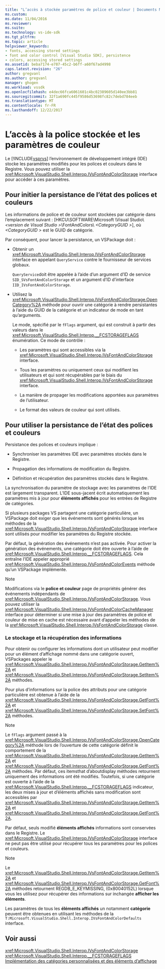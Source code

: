 ```yaml
---
title: "L’accès à stockée paramètres de police et couleur | Documents Microsoft"
ms.custom: 
ms.date: 11/04/2016
ms.reviewer: 
ms.suite: 
ms.technology: vs-ide-sdk
ms.tgt_pltfrm: 
ms.topic: article
helpviewer_keywords:
- fonts, accessing stored settings
- font and color control [Visual Studio SDK], persistence
- colors, accessing stored settings
ms.assetid: beba7174-e787-45c2-b6ff-a60f67ad4998
caps.latest.revision: "26"
author: gregvanl
ms.author: gregvanl
manager: ghogen
ms.workload: vssdk
ms.openlocfilehash: e4dec66fca6061601c4bc02389605d140ee3bb81
ms.sourcegitcommit: 32f1a690fc445f9586d53698fc82c7debd784eeb
ms.translationtype: MT
ms.contentlocale: fr-FR
ms.lasthandoff: 12/22/2017
---
```

# <a name="accessing-stored-font-and-color-settings"></a>L’accès à la police stockée et les paramètres de couleur
Le [!INCLUDE[vsprvs](../code-quality/includes/vsprvs_md.md)] l’environnement de développement intégré (IDE) stocke les paramètres modifiés pour les polices et couleurs dans le Registre. Vous pouvez utiliser la <xref:Microsoft.VisualStudio.Shell.Interop.IVsFontAndColorStorage> interface pour accéder à ces paramètres.  
  
## <a name="to-initiate-state-persistence-of-fonts-and-colors"></a>Pour initier la persistance de l’état des polices et couleurs  
 Les informations de police et de couleur sont stockées par catégorie dans l’emplacement suivant : [HKCU\SOFTWARE\Microsoft \Visual Studio\\*\<version de Visual Studio >*\FontAndColors\\  *\<CategoryGUID >*], où  *\<CategoryGUID >* est le GUID de catégorie.  
  
 Par conséquent, pour lancer la persistance, un VSPackage doit :  
  
-   Obtenir un <xref:Microsoft.VisualStudio.Shell.Interop.IVsFontAndColorStorage> interface en appelant `QueryService` contre le fournisseur de services globaux.  
  
     `QueryService`doit être appelée à l’aide d’un argument d’ID de service `SID_SVsFontAndColorStorage` et un argument d’ID d’interface `IID_IVsFontAndColorStorage`.  
  
-   Utilisez la <xref:Microsoft.VisualStudio.Shell.Interop.IVsFontAndColorStorage.OpenCategory%2A> méthode pour ouvrir une catégorie à rendre persistantes à l’aide du GUID de la catégorie et un indicateur de mode en tant qu’arguments.  
  
     Le mode, spécifié par le `fFlags` argument, qui est construit à partir des valeurs dans le <xref:Microsoft.VisualStudio.Shell.Interop.__FCSTORAGEFLAGS> énumération. Ce mode de contrôle :  
  
    -   Les paramètres qui sont accessibles via la <xref:Microsoft.VisualStudio.Shell.Interop.IVsFontAndColorStorage> interface.  
  
    -   Tous les paramètres ou uniquement ceux qui modifient les utilisateurs et qui sont récupérables par le biais du <xref:Microsoft.VisualStudio.Shell.Interop.IVsFontAndColorStorage> interface.  
  
    -   La manière de propager les modifications apportées aux paramètres de l’utilisateur.  
  
    -   Le format des valeurs de couleur qui sont utilisés.  
  
## <a name="to-use-state-persistence-of-fonts-and-colors"></a>Pour utiliser la persistance de l’état des polices et couleurs  
 Persistance des polices et couleurs implique :  
  
-   Synchroniser les paramètres IDE avec paramètres stockés dans le Registre.  
  
-   Propagation des informations de modification du Registre.  
  
-   Définition et récupération des paramètres stockés dans le Registre.  
  
 La synchronisation du paramètre de stockage avec les paramètres de l’IDE est largement transparent. L’IDE sous-jacent écrit automatiquement les paramètres mis à jour pour **éléments affichés** pour les entrées de Registre de catégories.  
  
 Si plusieurs packages VS partagent une catégorie particulière, un VSPackage doit exiger que les événements sont générés lorsque les méthodes de la <xref:Microsoft.VisualStudio.Shell.Interop.IVsFontAndColorStorage> interface sont utilisés pour modifier les paramètres du Registre stockée.  
  
 Par défaut, la génération des événements n’est pas activée. Pour activer la génération des événements, une catégorie doit être ouverte à l’aide de <xref:Microsoft.VisualStudio.Shell.Interop.__FCSTORAGEFLAGS>. Cela entraîne l’IDE appeler approprié <xref:Microsoft.VisualStudio.Shell.Interop.IVsFontAndColorEvents> méthode qu’un VSPackage implémente.  
  
> [!NOTE]
>  Modifications via le **police et couleur** page de propriétés générer des événements indépendants de <xref:Microsoft.VisualStudio.Shell.Interop.IVsFontAndColorStorage>. Vous pouvez utiliser la <xref:Microsoft.VisualStudio.Shell.Interop.IVsFontAndColorCacheManager> interface pour déterminer si une mise à jour des paramètres de police et couleur de mise en cache est nécessaire avant d’appeler les méthodes de la <xref:Microsoft.VisualStudio.Shell.Interop.IVsFontAndColorStorage> classe.  
  
### <a name="storing-and-retrieving-information"></a>Le stockage et la récupération des informations  
 Pour obtenir ou configurer les informations dont un utilisateur peut modifier pour un élément d’affichage nommé dans une catégorie ouvert, VSPackages appeler le <xref:Microsoft.VisualStudio.Shell.Interop.IVsFontAndColorStorage.GetItem%2A> et <xref:Microsoft.VisualStudio.Shell.Interop.IVsFontAndColorStorage.SetItem%2A> méthodes.  
  
 Pour plus d’informations sur la police des attributs pour une catégorie particulière est obtenue à l’aide de la <xref:Microsoft.VisualStudio.Shell.Interop.IVsFontAndColorStorage.GetFont%2A> et <xref:Microsoft.VisualStudio.Shell.Interop.IVsFontAndColorStorage.SetFont%2A> méthodes.  
  
> [!NOTE]
>  Le `fFlags` argument passé à la <xref:Microsoft.VisualStudio.Shell.Interop.IVsFontAndColorStorage.OpenCategory%2A> méthode lors de l’ouverture de cette catégorie définit le comportement de la <xref:Microsoft.VisualStudio.Shell.Interop.IVsFontAndColorStorage.GetItem%2A> et <xref:Microsoft.VisualStudio.Shell.Interop.IVsFontAndColorStorage.GetFont%2A> méthodes. Par défaut, ces itemsthat d’aboutdisplay méthodes retournent uniquement des informations ont été modifiés. Toutefois, si une catégorie est ouverte à l’aide de la <xref:Microsoft.VisualStudio.Shell.Interop.__FCSTORAGEFLAGS> indicateur, les deux mises à jour et d’éléments affichés sans modification sont accessibles par <xref:Microsoft.VisualStudio.Shell.Interop.IVsFontAndColorStorage.GetItem%2A> et <xref:Microsoft.VisualStudio.Shell.Interop.IVsFontAndColorStorage.GetFont%2A>.  
  
 Par défaut, seuls modifié **éléments affichés** informations sont conservées dans le Registre. Le <xref:Microsoft.VisualStudio.Shell.Interop.IVsFontAndColorStorage> interface ne peut pas être utilisé pour récupérer tous les paramètres pour les polices et couleurs.  
  
> [!NOTE]
>  Le <xref:Microsoft.VisualStudio.Shell.Interop.IVsFontAndColorStorage.GetItem%2A> et <xref:Microsoft.VisualStudio.Shell.Interop.IVsFontAndColorStorage.GetFont%2A> méthodes retournent REGDB_E_KEYMISSING, (0x80040152L) lorsque vous les utilisez pour récupérer des informations sur inchangée **afficher les éléments**.  
  
 Les paramètres de tous les **éléments affichés** un notamment **catégorie** peuvent être obtenues en utilisant les méthodes de la `T:Microsoft.VisualStudio.Shell.Interop.IVsFontAndColorDefaults` interface.  
  
## <a name="see-also"></a>Voir aussi  
 <xref:Microsoft.VisualStudio.Shell.Interop.IVsFontAndColorStorage>   
 <xref:Microsoft.VisualStudio.Shell.Interop.__FCSTORAGEFLAGS>   
 [Implémentation des catégories personnalisées et des éléments d’affichage](../extensibility/implementing-custom-categories-and-display-items.md)